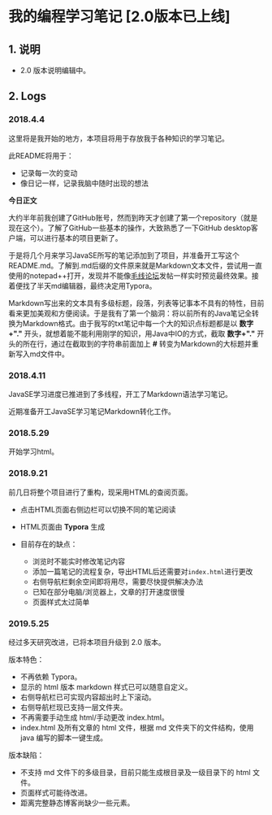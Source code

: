 ﻿# 我的编程学习笔记 [2.0版本已上线]

## 1. 说明

- 2.0 版本说明编辑中。


## 2. Logs

### 2018.4.4

这里将是我开始的地方，本项目将用于存放我于各种知识的学习笔记。

此README将用于：

* 记录每一次的变动
* 像日记一样，记录我脑中随时出现的想法

**今日正文**

大约半年前我创建了GitHub账号，然而到昨天才创建了第一个repository（就是现在这个）。了解了GitHub一些基本的操作，大致熟悉了一下GitHub desktop客户端，可以进行基本的项目更新了。

于是将几个月来学习JavaSE所写的笔记添加到了项目，并准备开工写这个README.md。了解到.md后缀的文件原来就是Markdown文本文件，尝试用一直使用的notepad++打开，发现并不能像[毛线论坛](https://bbs.craft.moe)发帖一样实时预览最终效果。接着便找了半天md编辑器，最终决定用Typora。

Markdown写出来的文本具有多级标题，段落，列表等记事本不具有的特性，目前看来更加美观和方便阅读。于是我有了第一个脑洞：将以前所有的Java笔记全转换为Markdown格式。由于我写的txt笔记中每一个大的知识点标题都是以 **数字+"."** 开头，就想着能不能利用刚学的知识，用Java中IO的方式，截取 **数字+"."** 开头的所在行，通过在截取到的字符串前面加上 **#** 转变为Markdown的大标题并重新写入md文件中。

### 2018.4.11

JavaSE学习进度已推进到了多线程，开工了Markdown语法学习笔记。

近期准备开工JavaSE学习笔记Markdown转化工作。

### 2018.5.29

开始学习html。

### 2018.9.21

前几日将整个项目进行了重构，现采用HTML的查阅页面。

- 点击HTML页面右侧边栏可以切换不同的笔记阅读
- HTML页面由 **Typora** 生成

- 目前存在的缺点：
  - 浏览时不能实时修改笔记内容
  - 添加一篇笔记的流程复杂，导出HTML后还需要对`index.html`进行更改
  - 右侧导航栏剩余空间即将用尽，需要尽快提供解决办法
  - 已知在部分电脑/浏览器上，文章的打开速度很慢
  - 页面样式太过简单

### 2019.5.25

经过多天研究改进，已将本项目升级到 2.0 版本。

版本特色：

- 不再依赖 Typora。
- 显示的 html 版本 markdown 样式已可以随意自定义。
- 右侧导航栏已可实现内容超出时上下滚动。
- 右侧导航栏现已支持一层文件夹。
- 不再需要手动生成 html/手动更改 index.html。
- index.html 及所有文章的 html 文件，根据 md 文件夹下的文件结构，使用 java 编写的脚本一键生成。

版本缺陷：

- 不支持 md 文件下的多级目录，目前只能生成根目录及一级目录下的 html 文件。
- 页面样式可能待改进。
- 距离完整静态博客尚缺少一些元素。
